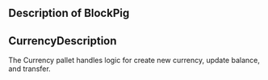 ## Description of BlockPig

## CurrencyDescription

The Currency pallet handles logic for create new currency, update balance, and transfer.